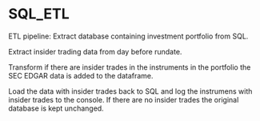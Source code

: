 # SQL_ETL

ETL pipeline:
Extract database containing investment portfolio from SQL.

Extract insider trading data from day before rundate. 

Transform if there are insider trades in the instruments in the portfolio the SEC EDGAR data is added to the dataframe. 

Load the data with insider trades back to SQL and log the instrumens with insider trades to the console. If there are no insider trades the original database is kept unchanged.

